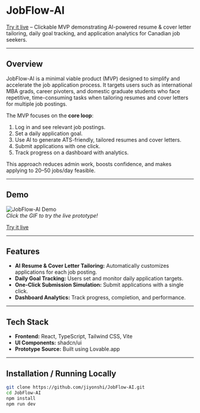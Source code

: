 # JobFlow-AI

[Try it live](https://jobflowai.lovable.app/) – Clickable MVP demonstrating AI-powered resume & cover letter tailoring, daily goal tracking, and application analytics for Canadian job seekers.

---

## Overview

JobFlow-AI is a minimal viable product (MVP) designed to simplify and accelerate the job application process. It targets users such as international MBA grads, career pivoters, and domestic graduate students who face repetitive, time-consuming tasks when tailoring resumes and cover letters for multiple job postings.  

The MVP focuses on the **core loop**:
1. Log in and see relevant job postings.  
2. Set a daily application goal.  
3. Use AI to generate ATS-friendly, tailored resumes and cover letters.  
4. Submit applications with one click.  
5. Track progress on a dashboard with analytics.

This approach reduces admin work, boosts confidence, and makes applying to 20–50 jobs/day feasible.

---

## Demo

![JobFlow-AI Demo](JobflowAI.gif)  
*Click the GIF to try the live prototype!*  

[Try it live](https://jobflowai.lovable.app/)

---

## Features

- **AI Resume & Cover Letter Tailoring:** Automatically customizes applications for each job posting.  
- **Daily Goal Tracking:** Users set and monitor daily application targets.  
- **One-Click Submission Simulation:** Submit applications with a single click.  
- **Dashboard Analytics:** Track progress, completion, and performance.  

---

## Tech Stack

- **Frontend:** React, TypeScript, Tailwind CSS, Vite  
- **UI Components:** shadcn/ui  
- **Prototype Source:** Built using Lovable.app

---

## Installation / Running Locally

```bash
git clone https://github.com/jiyonshi/JobFlow-AI.git
cd JobFlow-AI
npm install
npm run dev
